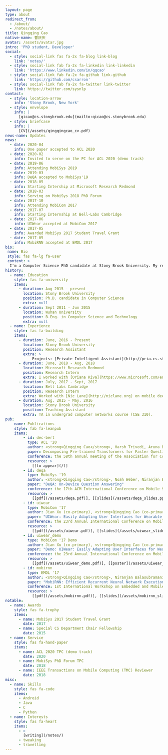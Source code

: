 ```yaml
---
layout: page
type: about
redirect_from: 
  - /about/
  - /notes/about/
title: Qingqing Cao
native-name: 曹庆庆
avatar: /assets/avatar.jpg
intro: 'PhD student, Developer'
social:
  - style: social-link fas fa-2x fa-blog link-blog
    link: 'notes/'
  - style: social-link fab fa-2x fa-linkedin link-linkedin
    link: 'https://www.linkedin.com/in/qqcao'
  - style: social-link fab fa-2x fa-github link-github
    link: 'https://github.com/csarron'
  - style: social-link fab fa-2x fa-twitter link-twitter
    link: https://twitter.com/sysnlp
contact:
  - style: location-arrow
    info: 'Stony Brook, New York'
  - style: envelope
    info: |
      [qicao@cs.stonybrook.edu](mailto:qicao@cs.stonybrook.edu)
  - style: briefcase
    info: |
      [CV](/assets/qingqingcao_cv.pdf)
news-name: Updates
news:
  - date: 2020-04
    info: One paper accepted to ACL 2020
  - date: 2020-02
    info: Invited to serve on the PC for ACL 2020 (demo track)
  - date: 2019-06
    info: Attending MobiSys 2019
  - date: 2019-03
    info: DeQA accepted to MobiSys'19
  - date: 2018-05
    info: Starting Intership at Microsoft Research Redmond
  - date: 2018-03
    info: Serving on MobiSys 2018 PhD Forum
  - date: 2017-10
    info: Attending MobiCom 2017
  - date: 2017-07
    info: Starting Internship at Bell-Labs Cambridge
  - date: 2017-06
    info: UIWear accepted at MobiCom 2017
  - date: 2017-05
    info: Awarded MobiSys 2017 Student Travel Grant
  - date: 2017-05
    info: MobiRNN accepted at EMDL 2017
bio: 
 name: Bio
 style: fas fa-lg fa-user
 content: >
  I'm a Computer Science PhD candidate at Stony Brook University. My research topics are NLP applications, mobile systems, and edge computing. More recently, I focus on building efficient NLP applications (on-device question answering, faster Transformers) for both edge and cloud. I'm a member of [NetSys Lab](https://netsys.cs.stonybrook.edu/) directed by Prof. [Aruna Balasubramanian](http://www3.cs.stonybrook.edu/~arunab/index.html). I also work closely with Prof. [Niranjan Balasubramanian](http://www3.cs.stonybrook.edu/~niranjan/index.html).
history:
  - name: Education
    style: fas fa-university
    items:
      - duration: Aug 2015 - present
        location: Stony Brook University
        position: Ph.D. candidate in Computer Science
        extra: null
      - duration: Sept 2011 - Jun 2015
        location: Wuhan University
        position: B.Eng. in Computer Science and Technology
        extra: null        
  - name: Experience
    style: fas fa-building
    items:
      - duration: June, 2016 - Present
        location: Stony Brook University
        position: Research Assistant
        extra: >
            Projects: [Private Intelligent Assistant](http://pria.cs.stonybrook.edu/), [UIWear](http://sbuwear.cs.stonybrook.edu/).
      - duration: June, 2018 - Aug, 2018
        location: Microsoft Research Redmond
        position: Research Intern
        extra: I worked with [Oriana Riva](https://www.microsoft.com/en-us/research/people/oriana/) to build APIs for bot applications at scale.
      - duration: July, 2017 - Sept, 2017
        location: Bell Labs Cambridge
        position: Research Intern 
        extra: Worked with [Nic Lane](http://niclane.org) on mobile deep learning projects.
      - duration: Aug, 2015 - May, 2016
        location: Stony Brook University
        position: Teaching Assistant
        extra: TA in undergrad computer networks course (CSE 310).
pub:
    name: Publications
    style: fab fa-leanpub
    items:
        - id: dec-bert
          type: ACL '20
          author: <strong>Qingqing Cao</strong>, Harsh Trivedi, Aruna Balasubramanian and Niranjan Balasubramanian.
          paper: Decomposing Pre-trained Transformers for Faster Question Answering
          conference: the 58th annual meeting of the Association for Computational Linguistics.
          resource: >
            [[to appear](/)]
        - id: deqa
          type: MobiSys '19
          author: <strong>Qingqing Cao</strong>, Noah Weber, Niranjan Balasubramanian, and Aruna Balasubramanian.
          paper: "DeQA: On-Device Question Answering"
          conference: the 17th ACM International Conference on Mobile Systems, Applications, and Services.
          resource: >
            [[pdf](/assets/deqa.pdf)], [[slides](/assets/deqa_slides.pptx)]
        - id: uiwear
          type: MobiCom '17
          author: Jian Xu (co-primary), <strong>Qingqing Cao (co-primary)</strong>, Aditya Prakash, Aruna Balasubramanian, and Don Porter.
          paper: "UIWear: Easily Adapting User Interfaces for Wearable Devices"
          conference: the 23rd Annual International Conference on Mobile Computing and Networking.
          resource: >
            [[pdf](/assets/uiwear.pdf)], [[slides](/assets/uiwear_slides.pptx)], [[code](https://github.com/SBUNetSys/UIWear)]
        - id: uiwear_demo
          type: MobiCom '17 Demo
          author: Jian Xu (co-primary), <strong>Qingqing Cao (co-primary)</strong>, Aditya Prakash, Aruna Balasubramanian, and Don Porter.
          paper: "Demo: UIWear: Easily Adapting User Interfaces for Wearable Devices"
          conference: the 23rd Annual International Conference on Mobile Computing and Networking.
          resource: >
            [[pdf](/assets/uiwear_demo.pdf)], [[poster](/assets/uiwear_poster.pdf)], [[video](https://youtu.be/YEQ3HNeQnts)]
        - id: mobirnn
          type: EMDL '17
          author: <strong>Qingqing Cao</strong>, Niranjan Balasubramanian, Aruna Balasubramanian.
          paper: "MobiRNN: Efficient Recurrent Neural Network Execution on Mobile GPU"
          conference: 1st International Workshop on Embedded and Mobile Deep Learning.
          resource: >
            [[pdf](/assets/mobirnn.pdf)], [[slides](/assets/mobirnn_slides.pptx)], [[code](https://github.com/SBUNetSys/MobiRNN-EMDL17)]
notable:
  - name: Awards
    style: fas fa-trophy
    items:
      - name: MobiSys 2017 Student Travel Grant
        date: 2017
      - name: Special CS Department Chair Fellowship
        date: 2015
  - name: Service
    style: fas fa-hand-paper
    items:
      - name: ACL 2020 TPC (demo track)
        date: 2020
      - name: MobiSys PhD Forum TPC
        date: 2018
      - name: IEEE Transactions on Mobile Computing (TMC) Reviewer
        date: 2018
misc:
  - name: Skills
    style: fas fa-code
    items:
      - Android
      - Java
      - C
      - Python      
  - name: Interests
    style: fas fa-heart
    items:
      - >
        [writing](/notes/)
      - tweaking
      - travelling
---
```

